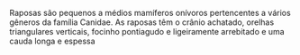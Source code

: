 Raposas são pequenos a médios mamíferos onívoros pertencentes a vários gêneros da família Canidae. As raposas têm o crânio achatado, orelhas triangulares verticais, focinho pontiagudo e ligeiramente arrebitado e uma cauda longa e espessa
